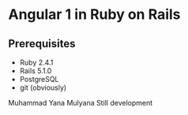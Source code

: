 # Angular 1 in Ruby on Rails

## Prerequisites
- Ruby 2.4.1
- Rails 5.1.0
- PostgreSQL
- git (obviously)

Muhammad Yana Mulyana
Still development
